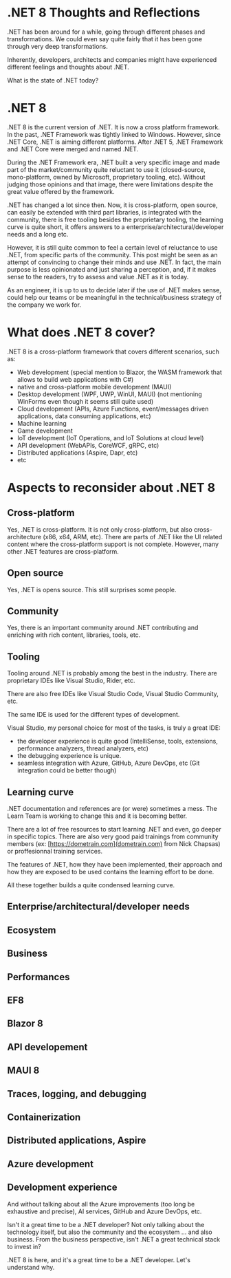 # .NET 8 Thoughts and Reflections

.NET has been around for a while, going through different phases and transformations.
We could even say quite fairly that it has been gone through very deep transformations.

Inherently, developers, architects and companies might have experienced different feelings and thoughts about .NET.

What is the state of .NET today?

# .NET 8

.NET 8 is the current version of .NET.
It is now a cross platform framework. In the past, .NET Framework was tightly linked to Windows. However, since .NET Core, .NET is aiming different platforms.
After .NET 5, .NET Framework and .NET Core were merged and named .NET.

During the .NET Framework era, .NET built a very specific image and made part of the market/community quite reluctant to use it (closed-source, mono-platform, owned by Microsoft, proprietary tooling, etc). Without judging those opinions and that image, there were limitations despite the great value offered by the framework.

.NET has changed a lot since then. Now, it is cross-platform, open source, can easily be extended with third part libraries, is integrated with the community, there is free tooling besides the proprietary tooling, the learning curve is quite short, it offers answers to a enterprise/architectural/developer needs and a long etc.

However, it is still quite common to feel a certain level of reluctance to use .NET, from specific parts of the community. This post might be seen as an attempt of convincing to change their minds and use .NET. In fact, the main purpose is less opinionated and just sharing a perception, and, if it makes sense to the readers, try to assess and value .NET as it is today.

As an engineer, it is up to us to decide later if the use of .NET makes sense, could help our teams or be meaningful in the technical/business strategy of the company we work for.

# What does .NET 8 cover?

.NET 8 is a cross-platform framework that covers different scenarios, such as:
 - Web development (special mention to Blazor, the WASM framework that allows to build web applications with C#)
 - native and cross-platform mobile development (MAUI)
 - Desktop development (WPF, UWP, WinUI, MAUI) (not mentioning WinForms even though it seems still quite used)
 - Cloud development (APIs, Azure Functions, event/messages driven applications, data consuming applications, etc)
 - Machine learning
 - Game development
 - IoT development (IoT Operations, and IoT Solutions at cloud level)
 - API development (WebAPIs, CoreWCF, gRPC, etc)
 - Distributed applications (Aspire, Dapr, etc)
 - etc


# Aspects to reconsider about .NET 8

## Cross-platform

Yes, .NET is cross-platform. It is not only cross-platform, but also cross-architecture (x86, x64, ARM, etc).
There are parts of .NET like the UI related content where the cross-platform support is not complete. However, many other .NET features are cross-platform.

## Open source

Yes, .NET is opens source. This still surprises some people.

## Community

Yes, there is an important community around .NET contributing and enriching with rich content, libraries, tools, etc.

## Tooling

Tooling around .NET is probably among the best in the industry.
There are proprietary IDEs like Visual Studio, Rider, etc.

There are also free IDEs like Visual Studio Code, Visual Studio Community, etc.

The same IDE is used for the different types of development.

Visual Studio, my personal choice for most of the tasks, is truly a great IDE:
 - the developer experience is quite good (IntelliSense, tools, extensions, performance analyzers, thread analyzers, etc)
 - the debugging experience is unique.
 - seamless integration with Azure, GitHub, Azure DevOps, etc (Git integration could be better though)
 

## Learning curve

.NET documentation and references are (or were) sometimes a mess.
The Learn Team is working to change this and it is becoming better.

There are a lot of free resources to start learning .NET and even, go deeper in specific topics.
There are also very good paid trainings from community members (ex: [https://dometrain.com](dometrain.com) from Nick Chapsas) or proffesionnal training services.

The features of .NET, how they have been implemented, their approach and how they are exposed to be used contains the learning effort to be done.

All these together builds a quite condensed learning curve.

## Enterprise/architectural/developer needs



## Ecosystem



## Business



## Performances



## EF8



## Blazor 8



## API developement



## MAUI 8



## Traces, logging, and debugging



## Containerization



## Distributed applications, Aspire



## Azure development



## Development experience


And without talking about all the Azure improvements (too long be exhaustive and precise), AI services, GitHub and Azure DevOps, etc.

Isn't it a great time to be a .NET developer?
Not only talking about the technology itself, but also the community and the ecosystem ... and also business.
From the business perspective, isn't .NET a great technical stack to invest in?


.NET 8 is here, and it's a great time to be a .NET developer.
Let's understand why.
